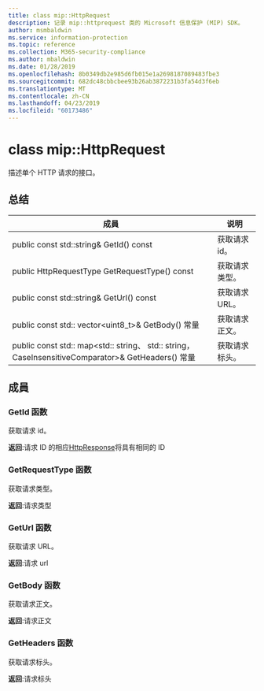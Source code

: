 ```yaml
---
title: class mip::HttpRequest
description: 记录 mip::httprequest 类的 Microsoft 信息保护 (MIP) SDK。
author: msmbaldwin
ms.service: information-protection
ms.topic: reference
ms.collection: M365-security-compliance
ms.author: mbaldwin
ms.date: 01/28/2019
ms.openlocfilehash: 8b0349db2e985d6fb015e1a2698187089483fbe3
ms.sourcegitcommit: 682dc48cbbcbee93b26ab3872231b3fa54d3f6eb
ms.translationtype: MT
ms.contentlocale: zh-CN
ms.lasthandoff: 04/23/2019
ms.locfileid: "60173486"
---
```

# <a name="class-miphttprequest"></a>class mip::HttpRequest 
描述单个 HTTP 请求的接口。
  
## <a name="summary"></a>总结
 成員                        | 说明                                
--------------------------------|---------------------------------------------
public const std::string& GetId() const  |  获取请求 id。
public HttpRequestType GetRequestType() const  |  获取请求类型。
public const std::string& GetUrl() const  |  获取请求 URL。
public const std:: vector\<uint8_t\>& GetBody() 常量  |  获取请求正文。
public const std:: map\<std:: string、 std:: string，CaseInsensitiveComparator\>& GetHeaders() 常量  |  获取请求标头。
  
## <a name="members"></a>成員
  
### <a name="getid-function"></a>GetId 函数
获取请求 id。

  
**返回**:请求 ID 的相应[HttpResponse](class_mip_httpresponse.md)将具有相同的 ID
  
### <a name="getrequesttype-function"></a>GetRequestType 函数
获取请求类型。

  
**返回**:请求类型
  
### <a name="geturl-function"></a>GetUrl 函数
获取请求 URL。

  
**返回**:请求 url
  
### <a name="getbody-function"></a>GetBody 函数
获取请求正文。

  
**返回**:请求正文
  
### <a name="getheaders-function"></a>GetHeaders 函数
获取请求标头。

  
**返回**:请求标头